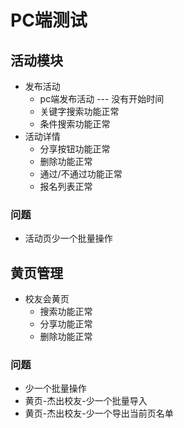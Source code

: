PC端测试
=========

## 活动模块
+ 发布活动
  + pc端发布活动 --- 没有开始时间
  + 关键字搜索功能正常
  + 条件搜索功能正常
+ 活动详情
  + 分享按钮功能正常
  + 删除功能正常
  + 通过/不通过功能正常
  + 报名列表正常
### 问题
+ 活动页少一个批量操作


## 黄页管理
+ 校友会黄页 
  + 搜索功能正常
  + 分享功能正常
  + 删除功能正常
### 问题
+ 少一个批量操作
+ 黄页-杰出校友-少一个批量导入
+ 黄页-杰出校友-少一个导出当前页名单